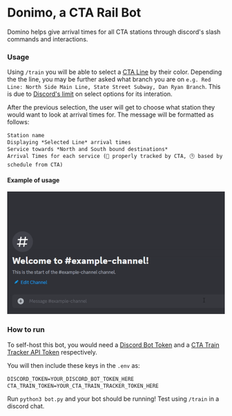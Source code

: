 # Donimo, a CTA Rail Bot

Domino helps give arrival times for all CTA stations through discord's slash commands and interactions.

### Usage

Using `/train` you will be able to select a [CTA Line](https://en.wikipedia.org/wiki/List_of_Chicago_%22L%22_stations) by their color. 
Depending the the line, you may be further asked what branch you are on `e.g. Red Line: North Side Main Line, State Street Subway, Dan Ryan Branch`. This is due to [Discord's limit](https://discordpy.readthedocs.io/en/stable/interactions/api.html#discord.ui.Select.add_option) on select options for its interation.

After the previous selection, the user will get to choose what station they would want to look at arrival times for. The message will be formatted as follows:
```
Station name
Displaying *Selected Line* arrival times
Service towards *North and South bound destinations*
Arrival Times for each service (📶 properly tracked by CTA, 🕒 based by schedule from CTA)
```
#### Example of usage
![](example.gif)

### How to run
To self-host this bot, you would need a [Discord Bot Token](https://discord.com/developers/applications) and a [CTA Train Tracker API Token](https://www.transitchicago.com/developers/traintracker/) respectively. 

You will then include these keys in the `.env` as:

```
DISCORD_TOKEN=YOUR_DISCORD_BOT_TOKEN_HERE
CTA_TRAIN_TOKEN=YOUR_CTA_TRAIN_TRACKER_TOKEN_HERE
```

Run `python3 bot.py` and your bot should be running! Test using `/train` in a discord chat.